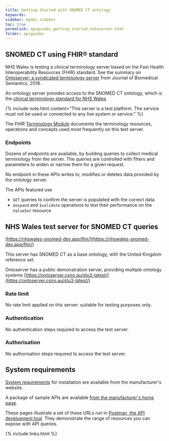 ```yaml
---
title: Getting Started with SNOMED CT ontology
keywords: 
sidebar: mydoc_sidebar
toc: true
permalink: apiguides_getting_started_ontoserver.html
folder: apiguides
---
```


## SNOMED CT using FHIR® standard

NHS Wales is testing a clinical terminology server based on the Fast Health Interoperability Resources (FHIR) standard.  See the summary on [Ontoserver: a syndicated terminology server](https://doi.org/10.1186/s13326-018-0191-z) from Journal of Biomedical Semantics, 2018.

An ontology server provides access to the SNOMED CT ontology, which is the [clinical terminology standard for NHS Wales](http://gov.wales/docs/dhss/publications/151118whc053en.pdf)

{% include note.html content="This server is a test platform. The service must not be used or connected to any live system or service." %}

The FHIR [Terminology Module](https://hl7.org/fhir/STU3/terminology-module.html) documents the terminology resources, operations and concepts used most frequently on this test server.

### Endpoints

Dozens of endpoints are available, by building queries to collect medical terminology from the server. The queries are controlled with filters and parameters to widen or narrow them for a given request.

No endpoint in these APIs writes to, modifies or deletes data provided by the ontology server.

The APIs featured use 

* `GET` queries to confirm the server is populated with the correct data
* `$expand` and `$validate` operations to test their performance on the `ValueSet` resource 


## NHS Wales test server for SNOMED CT queries

[https://nhswales-snomed-dev.app/fhir/](https://nhswales-snomed-dev.app/fhir/)

This server has SNOMED CT as a base ontology, with the United Kingdom reference set.

Ontoserver has a public demonstration server, providing multiple ontology systems [https://ontoserver.csiro.au/stu3-latest/](https://ontoserver.csiro.au/stu3-latest/)

### Rate limit

No rate limit applied on this server: suitable for testing purposes only.

### Authentication  

No authentication steps required to access the test server.

### Authorisation

No authorisation steps required to access the test server.

## System requirements

[System requirements](https://ontoserver.csiro.au/docs/5.3/index.html) for installation are available from the manufacturer's website.

A package of sample APIs are available [from the manufacturer's home page](https://ontoserver.csiro.au/). 

These pages illustrate a set of these URLs run in [Postman, the API development tool](https://www.getpostman.com/). They demonstrate the range of resources you can expose with API queries.


{% include links.html %}